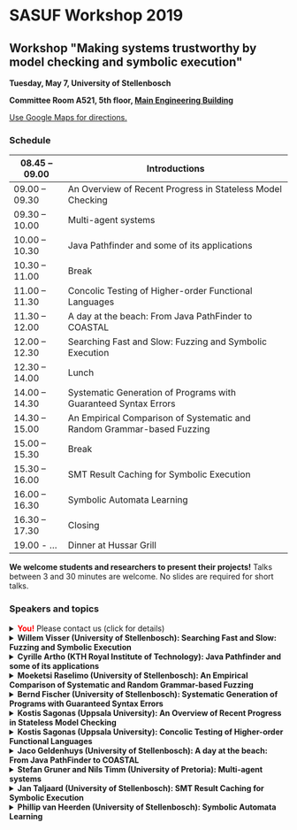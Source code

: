 # SASUF Workshop 2019

## Workshop "Making systems trustworthy by model checking and symbolic execution"

**Tuesday, May 7, University of Stellenbosch**

**Committee Room A521, 5th floor, [Main Engineering Building](http://www.cs.sun.ac.za/contact/)**

[Use Google Maps for directions.](https://www.google.com/maps?ll=-33.929752,18.865683&z=16&t=m&hl=en&gl=US&mapclient=embed&q=33%C2%B055%2746.6%22S+18%C2%B051%2756.2%22E+-33.929597,+18.865600@-33.9295972,18.8656)

### Schedule

| 08.45 – 09.00 | Introductions |
| --- | --- |
| 09.00 – 09.30 | An Overview of Recent Progress in Stateless Model Checking |
| 09.30 – 10.00 | Multi-agent systems |
| 10.00 – 10.30 | Java Pathfinder and some of its applications |
| 10.30 – 11.00 | Break |
| 11.00 – 11.30 | Concolic Testing of Higher-order Functional Languages |
| 11.30 – 12.00 | A day at the beach: From Java PathFinder to COASTAL |
| 12.00 – 12.30 | Searching Fast and Slow: Fuzzing and Symbolic Execution |
| 12.30 – 14.00 | Lunch |
| 14.00 – 14.30 | Systematic Generation of Programs with Guaranteed Syntax Errors |
| 14.30 – 15.00 | An Empirical Comparison of Systematic and Random Grammar-based Fuzzing |
| 15.00 – 15.30 | Break |
| 15.30 – 16.00 | SMT Result Caching for Symbolic Execution |
| 16.00 – 16.30 | Symbolic Automata Learning |
| 16.30 – 17.30 | Closing |
| 19.00 - … |        Dinner at Hussar Grill |


**We welcome students and researchers to present their projects!**
Talks between 3 and 30 minutes are welcome. No slides are required for short talks.

### Speakers and topics

<details>
  <summary><font color="red"><b>You!</b></font> Please contact us (click for details)</summary>
  We encourage researchers and students to give a presentation on their own work related to model checking and symbolic execution. Please e-mail <tt>artho</tt> (at) <tt>kth.se</tt> with your name and the title and duration of your presentation to register. Short presentation don't need an abstract.
</details>
  
<details>
  <summary>
<b>Willem Visser (University of Stellenbosch): Searching Fast and Slow: Fuzzing and Symbolic Execution</b>
  </summary>
Abstract: </br>
The past few years a number of research groups built tools where they combined fuzzing and symbolic execution, and in this talk we will discuss yet another case. The combination of these two technologies for bug finding is a no-brainer: fuzzing covers lots of cases with very little effort, but can get stuck generating inputs to highly constrained behaviours, for which symbolic execution is good. What makes our approach (COASTAL) somewhat unique is that it uses concolic execution rather than classic symbolic execution and that the fuzzer and the concolic execution were built into the same framework, from scratch (in other words it is not two existing tools that are being combined). In this talk we will discuss the design decisions, the integrated architecture and show some examples.
</details>

<details>
<summary><b>Cyrille Artho (KTH Royal Institute of Technology): Java Pathfinder and some of its applications</b>
  </summary>
  Abstract: </br>
  This talk gives an overview of Java Pathfinder and then presents the case study "Verifying Nested Lock Priority Inheritance in RTEMS with Java Pathfinder". That work analyzes a Java model of the priority inheritance protocol for mutual exclusion, as implemented in the RTEMS open-source real-time operating system. We verified this model using Java Pathfinder to detect potential data races, deadlocks, and priority inversions. JPF detected a known bug in the RTEMS implementation, which we modified along with the Java model. Verification of the modified model showed the absence of data races, deadlocks, and established nine protocol-specific correctness properties.
</details>

<details>
  <summary><b>Moeketsi Raselimo (University of Stellenbosch): An Empirical Comparison of Systematic and Random Grammar-based Fuzzing</b></summary>
</details>
   
<details>
  <summary><b>Bernd Fischer (University of Stellenbosch): Systematic Generation of Programs with Guaranteed Syntax Errors</b></summary>
</details>

<details>
  <summary><b>Kostis Sagonas (Uppsala University): An Overview of Recent Progress in Stateless Model Checking</b></summary>
Abstract: </br>
A successful technique for finding concurrency bugs (i.e., defects that
arise only under some thread schedulings) and for
verifying their absence is stateless model checking (SMC).  Given a
terminating program, which may be annotated with assertions, SMC
systematically explores the set of all thread schedulings that are
possible during runs of this program. A special runtime scheduler drives
the SMC exploration by making decisions on scheduling whenever such
choices may affect the interaction between threads. Given enough time,
the exploration covers all possible executions and detects any
unexpected program results, program crashes, or assertion violations.
The technique is entirely automatic, has no false positives, does not
consume excessive memory, and can quickly reproduce the concurrency bugs
it detects.  SMC faces the problem that the number of possible thread
schedulings grows exponentially with the length of program execution,
and must therefore be equipped with techniques to reduce the number of
explored executions. This talk will overview algorithms and tools for
stateless model checking, focusing on recent progress in algorithms for
dynamic partial order reduction (DPOR), both under Sequential
Consistency and Weak Memory Models. 
</details>

<details>
  <summary><b>Kostis Sagonas (Uppsala University): Concolic Testing of Higher-order Functional Languages</b></summary>
Abstract: </br>
Concolic testing is a fully automatic software testing technique that
combines concrete and symbolic execution of a program unit in an attempt
to explore all the code paths in this unit or at least explore all its
paths up to a depth bound. In this talk, we will describe how concolic
testing can be applicable to high-level languages in general and to
functional programming languages in particular. For such languages, the
concolic engine needs to efficiently support pattern matching, recursive
data types such as lists, recursion and higher-order functions. We will
also briefly talk about the engineering effort that concolic testing
tools require, in particular in interfacing with SMT solvers.
<br>
The talk will also include a demo of CutEr (as in “more cute”), a
concolic testing tool for Erlang, and will briefly report on some of the
bugs in the implementation of Erlang/OTP that CutEr has discovered and
the coverage that it manages to achieve. 
</details>

<details>
  <summary><b>Jaco Geldenhuys (University of Stellenbosch): A day at the beach: From Java PathFinder to COASTAL</b></summary>
</details>

<details>
  <summary><b>Stefan Gruner and Nils Timm (University of Pretoria): Multi-agent systems</b></summary>
</details>
   
<details>
  <summary><b>Jan Taljaard (University of Stellenbosch): SMT Result Caching for Symbolic Execution</b></summary>
</details>
 
<details>
  <summary><b>Phillip van Heerden (University of Stellenbosch): Symbolic Automata Learning</b></summary>
</details>
